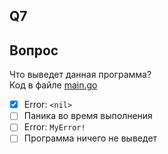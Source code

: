## Q7

## Вопрос
Что выведет данная программа?  
Код в файле [main.go](./main.go)

- [X] Error: `<nil>`
- [ ] Паника во время выполнения
- [ ] Error: `MyError!`
- [ ] Программа ничего не выведет